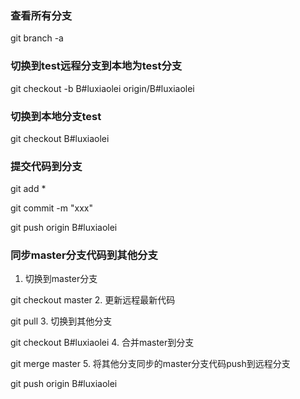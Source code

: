 ### 查看所有分支

git branch -a
### 切换到test远程分支到本地为test分支

git checkout -b B#luxiaolei origin/B#luxiaolei
### 切换到本地分支test

git checkout B#luxiaolei

### 提交代码到分支

git add *

git commit -m "xxx"

git push origin B#luxiaolei

### 同步master分支代码到其他分支

1. 切换到master分支

git checkout master
2. 更新远程最新代码

git pull
3. 切换到其他分支

git checkout B#luxiaolei
4. 合并master到分支

git merge master
5. 将其他分支同步的master分支代码push到远程分支

git push origin B#luxiaolei